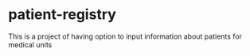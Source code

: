 # patient-registry
This is a project of having option to input information about patients for medical units
